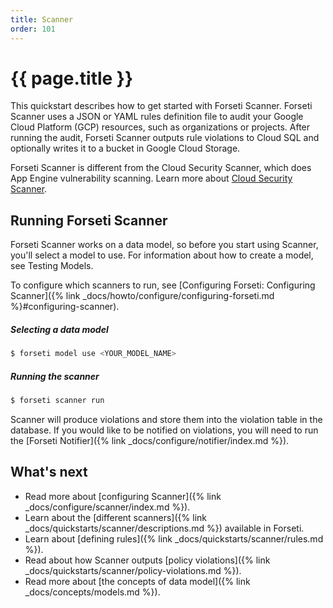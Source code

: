 ```yaml
---
title: Scanner
order: 101
---
```

# {{ page.title }}

This quickstart describes how to get started with Forseti Scanner. Forseti
Scanner uses a JSON or YAML rules definition file to audit your Google Cloud
Platform (GCP) resources, such as organizations or projects. After running the
audit, Forseti Scanner outputs rule violations to Cloud SQL and optionally
writes it to a bucket in Google Cloud Storage.

Forseti Scanner is different from the Cloud Security Scanner, which does App
Engine vulnerability scanning. Learn more about
[Cloud Security Scanner](https://cloud.google.com/security-scanner/).

## Running Forseti Scanner

Forseti Scanner works on a data model, so before you start using Scanner, you'll select a model to use. 
For information about how to create a model, see Testing Models.

To configure which scanners to run, see 
[Configuring Forseti: Configuring Scanner]({% link _docs/howto/configure/configuring-forseti.md %}#configuring-scanner).


##### Selecting a data model

```bash
$ forseti model use <YOUR_MODEL_NAME>
```

##### Running the scanner

```bash
$ forseti scanner run
```

Scanner will produce violations and store them into the violation table in the database. 
If you would like to be notified on violations, you will need to run the 
[Forseti Notifier]({% link _docs/configure/notifier/index.md %}).

## What's next

- Read more about [configuring Scanner]({% link _docs/configure/scanner/index.md %}).
- Learn about the [different scanners]({% link _docs/quickstarts/scanner/descriptions.md %}) available in Forseti.
- Learn about [defining rules]({% link _docs/quickstarts/scanner/rules.md %}).
- Read about how Scanner outputs [policy violations]({% link _docs/quickstarts/scanner/policy-violations.md %}).
- Read more about [the concepts of data model]({% link _docs/concepts/models.md %}).